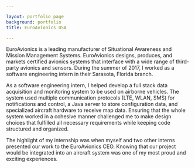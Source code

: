 ```yaml
---

layout: portfolio_page
background: portfolio
title: EuroAvionics USA

---
```


EuroAvionics is a leading manufacturer of Situational Awareness and Mission Management Systems. EuroAvionics designs, produces, and markets certified avionics systems that interface with a wide range of third-party avionics and sensors. During the summer of 2017, I worked as a software engineering intern in their Sarasota, Florida branch.

As a software engineering intern, I helped develop a full stack data acquisition and monitoring system to be used on airborne vehicles. The system used multiple communication protocols (LTE, WLAN, SMS) for notifications and control, a Java server to store configuration data, and specialized aircraft hardware to receive map data. Ensuring that the whole system worked in a cohesive manner challenged me to make design choices that fulfilled all necessary requirements while keeping code structured and organized.

The highlight of my internship was when myself and two other interns presented our work to the EuroAvionics CEO. Knowing that our project would be integrated into an aircraft system was one of my most proud and exciting experiences.